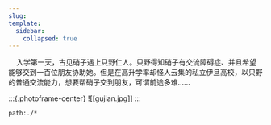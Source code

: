 ```yaml
---
slug: 
template:
  sidebar:
    collapsed: true
---
```


&nbsp;&nbsp;&nbsp;&nbsp;入学第一天，古见硝子遇上只野仁人。只野得知硝子有交流障碍症、并且希望能够交到一百位朋友协助她。但是在高升学率却怪人云集的私立伊旦高校，以只野的普通交流能力，想要帮硝子交到朋友，可谓前途多难......

:::{.photoframe-center}
![[gujian.jpg]]
:::

```query
path:./*
```


